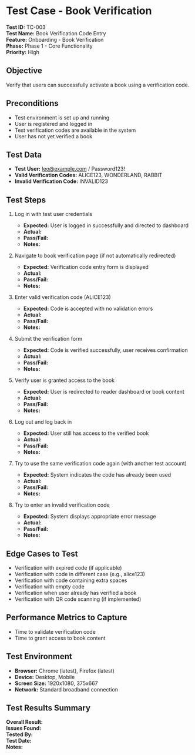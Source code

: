 # Test Case - Book Verification

**Test ID:** TC-003  
**Test Name:** Book Verification Code Entry  
**Feature:** Onboarding - Book Verification  
**Phase:** Phase 1 - Core Functionality  
**Priority:** High  

## Objective
Verify that users can successfully activate a book using a verification code.

## Preconditions
- Test environment is set up and running
- User is registered and logged in
- Test verification codes are available in the system
- User has not yet verified a book

## Test Data
- **Test User:** leo@example.com / Password123!
- **Valid Verification Codes:** ALICE123, WONDERLAND, RABBIT
- **Invalid Verification Code:** INVALID123

## Test Steps
1. Log in with test user credentials
   - **Expected:** User is logged in successfully and directed to dashboard
   - **Actual:** 
   - **Pass/Fail:** 
   - **Notes:** 

2. Navigate to book verification page (if not automatically redirected)
   - **Expected:** Verification code entry form is displayed
   - **Actual:** 
   - **Pass/Fail:** 
   - **Notes:** 

3. Enter valid verification code (ALICE123)
   - **Expected:** Code is accepted with no validation errors
   - **Actual:** 
   - **Pass/Fail:** 
   - **Notes:** 

4. Submit the verification form
   - **Expected:** Code is verified successfully, user receives confirmation
   - **Actual:** 
   - **Pass/Fail:** 
   - **Notes:** 

5. Verify user is granted access to the book
   - **Expected:** User is redirected to reader dashboard or book content
   - **Actual:** 
   - **Pass/Fail:** 
   - **Notes:** 

6. Log out and log back in
   - **Expected:** User still has access to the verified book
   - **Actual:** 
   - **Pass/Fail:** 
   - **Notes:** 

7. Try to use the same verification code again (with another test account)
   - **Expected:** System indicates the code has already been used
   - **Actual:** 
   - **Pass/Fail:** 
   - **Notes:** 

8. Try to enter an invalid verification code
   - **Expected:** System displays appropriate error message
   - **Actual:** 
   - **Pass/Fail:** 
   - **Notes:** 

## Edge Cases to Test
- Verification with expired code (if applicable)
- Verification with code in different case (e.g., alice123)
- Verification with code containing extra spaces
- Verification with empty code
- Verification when user already has verified a book
- Verification with QR code scanning (if implemented)

## Performance Metrics to Capture
- Time to validate verification code
- Time to grant access to book content

## Test Environment
- **Browser:** Chrome (latest), Firefox (latest)
- **Device:** Desktop, Mobile
- **Screen Size:** 1920x1080, 375x667
- **Network:** Standard broadband connection

## Test Results Summary
**Overall Result:**   
**Issues Found:**   
**Tested By:**   
**Test Date:**   
**Notes:**
